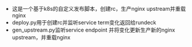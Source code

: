 * 这是一个基于k8s的自定义发布脚本，创建rc，生产nginx upstream并重载nginx
* deploy.py用于创建rc并监听service term变化返回给rundeck
* gen_upstream.py监听service endpoint 并将变化更新生产新的nginx upstream，并重载nginx
